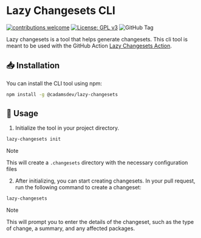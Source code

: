 # Lazy Changesets CLI

[![contributions welcome](https://img.shields.io/badge/contributions-welcome-brightgreen.svg?style=flat)](https://github.com/cadamsdev/lazy-changesets/issues) [![License: GPL v3](https://img.shields.io/badge/License-GPLv3-blue.svg)](https://www.gnu.org/licenses/gpl-3.0) ![GitHub Tag](https://img.shields.io/github/v/tag/cadamsdev/lazy-changesets)

Lazy changesets is a tool that helps generate changesets. This cli tool is meant to be used with the GitHub Action [Lazy Changesets Action](https://github.com/cadamsdev/lazy-changesets-action).

## 📥 Installation
You can install the CLI tool using npm:

```bash
npm install -g @cadamsdev/lazy-changesets
```

## 🚀 Usage

1. Initialize the tool in your project directory.

```bash
lazy-changesets init
```

> [!NOTE]
> This will create a `.changesets` directory with the necessary configuration files

2. After initializing, you can start creating changesets. In your pull request, run the following command to create a changeset:

```bash
lazy-changesets
```

> [!NOTE]
> This will prompt you to enter the details of the changeset, such as the type of change, a summary, and any affected packages.

